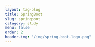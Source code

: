 ```yaml
---
layout: tag-blog
title: SpringBoot
slug: springboot
category: study
menu: false
order: 2
header-img: "/img/spring-boot-logo.png"
---
```

